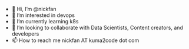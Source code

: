 - 👋 Hi, I’m @nickfan
- 👀 I’m interested in devops
- 🌱 I’m currently learning k8s
- 💞️ I’m looking to collaborate with Data Scientists, Content creators, and developers
- 📫 How to reach me nickfan AT kuma2code dot com

<!---
nickfan/nickfan is a ✨ special ✨ repository because its `README.md` (this file) appears on your GitHub profile.
You can click the Preview link to take a look at your changes.
--->
